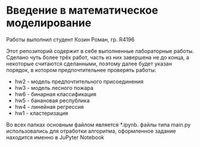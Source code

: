 # Введение в математическое моделирование

Работы выполнил студент Козин Роман, гр. R4196

Этот репозиторий содержит в себе выполненные лабораторные работы. Сделано чуть более трёх работ, часть из них завершена не до конца, а некоторые считаются сделанными, поэтому далее будет указан порядок, в котором предпочтительнее проверять работы:

* hw2 - модель предпочтительного присоединения
* hw3 - модель лесного пожара
* hw6 - бинарная классификация
* hw5 - банановая республика
* hw4 - линейная регрессия
* hw1 - кластеризация

Во всех папках основным файлом является *.ipynb. файлы типа main.py использовались для отработки алгоритма, оформленное задание находится именно в JuPyter Notebook